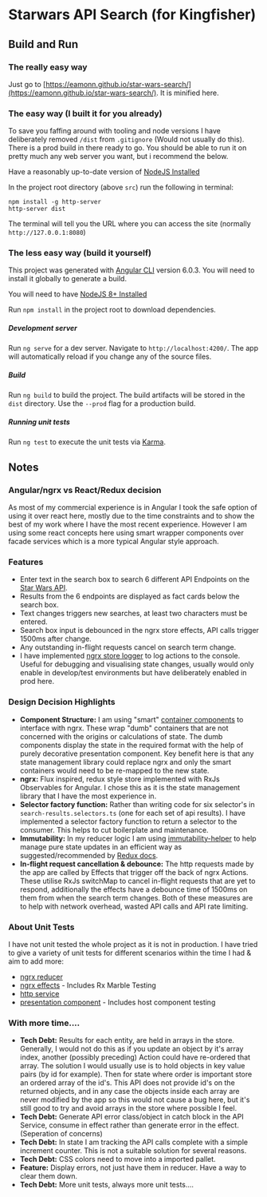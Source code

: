 # Starwars API Search (for Kingfisher)

## Build and Run

### The really easy way

Just go to [https://eamonn.github.io/star-wars-search/](https://eamonn.github.io/star-wars-search/).
It is minified here.

### The easy way (I built it for you already)
To save you faffing around with tooling and node versions I have deliberately
removed `/dist` from `.gitignore` (Would not usually do this). There is a prod build in there ready to go.
You should be able to run it on pretty much any web server you want, but i recommend the below.

Have a reasonably up-to-date version of [NodeJS Installed](https://nodejs.org/en/)

In the project root directory (above `src`) run the following in terminal:
```
npm install -g http-server
http-server dist
```
The terminal will tell you the URL where you can access the site (normally `http://127.0.0.1:8080`)
### The less easy way (build it yourself)


This project was generated with [Angular CLI](https://github.com/angular/angular-cli) version 6.0.3.
You will need to install it globally to generate a build.

You will need to have [NodeJS 8+ Installed](https://nodejs.org/en/)

Run `npm install` in the project root to download dependencies.

##### Development server

Run `ng serve` for a dev server. Navigate to `http://localhost:4200/`. The app will automatically reload if you change any of the source files.

##### Build

Run `ng build` to build the project. The build artifacts will be stored in the `dist` directory. Use the `--prod` flag for a production build.

##### Running unit tests

Run `ng test` to execute the unit tests via [Karma](https://karma-runner.github.io).


## Notes

### Angular/ngrx vs React/Redux decision
As most of my commercial experience is in Angular I took the safe option of using it over react here,
mostly due to the time constraints and to show the best of my work where I have the most recent experience.
However I am using some react concepts here using smart wrapper components over facade services which is a more
typical Angular style approach.

### Features
- Enter text in the search box to search 6 different API Endpoints on the [Star Wars API](https://swapi.co/).
- Results from the 6 endpoints are displayed as fact cards below the search box.
- Text changes triggers new searches, at least two characters must be entered.
- Search box input is debounced in the ngrx store effects, API calls trigger 1500ms after change.
- Any outstanding in-flight requests cancel on search term change.
- I have implemented [ngrx store logger](https://github.com/btroncone/ngrx-store-logger) to log actions to the console.
Useful for debugging and visualising state changes, usually would only enable in develop/test environments
but have deliberately enabled in prod here. 

### Design Decision Highlights
- **Component Structure:** I am using "smart" [container components](https://medium.com/@dan_abramov/smart-and-dumb-components-7ca2f9a7c7d0)
to interface with ngrx. These wrap "dumb" containers that are not concerned with the origins or calculations of state.
The dumb components display the state in the required format with the help of
purely decorative presentation component. Key benefit here is that any state management library could
replace ngrx and only the smart containers would need to be re-mapped to the new state.
- **ngrx:** Flux inspired, redux style store implemented with RxJs Observables for Angular. I chose this as it
is the state management library that I have the most experience in.
- **Selector factory function:** Rather than writing code for six selector's in `search-results.selectors.ts` (one for each set of api results). I have
implemented a selector factory function to return a selector to the consumer. This helps to cut boilerplate and maintenance.
- **Immutability:** In my reducer logic I am using [immutability-helper](https://github.com/kolodny/immutability-helper) to help
manage pure state updates in an efficient way as suggested/recommended by [Redux docs](https://redux.js.org/recipes/structuring-reducers/immutable-update-patterns#immutable-update-utility-libraries). 
- **In-flight request cancellation & debounce:** The http requests made by the app are called by Effects
that trigger off the back of ngrx Actions. These utilise RxJs switchMap to cancel in-flight requests that are
yet to respond, additionally the effects have a debounce time of 1500ms on them from when the search term changes.
Both of these measures are to help with network overhead, wasted API calls and API rate limiting.

### About Unit Tests
I have not unit tested the whole project as it is not in production.
I have tried to give a variety of unit tests for different scenarios within the time I had & aim to add more:
- [ngrx reducer](https://github.com/eamonn/star-wars-search/blob/master/src/app/ngrx/search-results/search-results.reducer.spec.ts)
- [ngrx effects](https://github.com/eamonn/star-wars-search/blob/master/src/app/ngrx/search-query/search-query.effects.spec.ts) - Includes Rx Marble Testing
- [http service](https://github.com/eamonn/star-wars-search/blob/master/src/app/api/star-wars-http.service.spec.ts)
- [presentation component](https://github.com/eamonn/star-wars-search/blob/master/src/app/presentation/result-card-row/result-card-row.component.spec.ts) - Includes host component testing

### With more time....
- **Tech Debt:** Results for each entity, are held in arrays in the store.
Generally, I would not do this as if you update an object by it's array index, another (possibly preceding) Action
could have re-ordered that array. The solution I would usually use is to hold objects in key value pairs (by id for example).
Then for state where order is important store an ordered array of the id's. This API does not provide id's on the returned objects, and in any case
the objects inside each array are never modified by the app so this would not cause a bug here, but it's still good to try and avoid arrays in the store where possible I feel.
- **Tech Debt:** Generate API error class/object in catch block in the API Service, consume in effect rather than generate error in the effect. (Seperation of concerns)
- **Tech Debt:** In state I am tracking the API calls complete with a simple increment counter. This is not a suitable solution for several reasons.
- **Tech Debt:** CSS colors need to move into a imported pallet.
- **Feature:** Display errors, not just have them in reducer. Have a way to clear them down.
- **Tech Debt:** More unit tests, always more unit tests....
